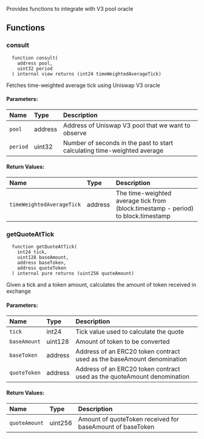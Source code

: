 Provides functions to integrate with V3 pool oracle


## Functions
### consult
```solidity
  function consult(
    address pool,
    uint32 period
  ) internal view returns (int24 timeWeightedAverageTick)
```
Fetches time-weighted average tick using Uniswap V3 oracle


#### Parameters:
| Name | Type | Description                                                          |
| :--- | :--- | :------------------------------------------------------------------- |
|`pool` | address | Address of Uniswap V3 pool that we want to observe
|`period` | uint32 | Number of seconds in the past to start calculating time-weighted average

#### Return Values:
| Name                           | Type          | Description                                                                  |
| :----------------------------- | :------------ | :--------------------------------------------------------------------------- |
|`timeWeightedAverageTick`| address | The time-weighted average tick from (block.timestamp - period) to block.timestamp
### getQuoteAtTick
```solidity
  function getQuoteAtTick(
    int24 tick,
    uint128 baseAmount,
    address baseToken,
    address quoteToken
  ) internal pure returns (uint256 quoteAmount)
```
Given a tick and a token amount, calculates the amount of token received in exchange


#### Parameters:
| Name | Type | Description                                                          |
| :--- | :--- | :------------------------------------------------------------------- |
|`tick` | int24 | Tick value used to calculate the quote
|`baseAmount` | uint128 | Amount of token to be converted
|`baseToken` | address | Address of an ERC20 token contract used as the baseAmount denomination
|`quoteToken` | address | Address of an ERC20 token contract used as the quoteAmount denomination

#### Return Values:
| Name                           | Type          | Description                                                                  |
| :----------------------------- | :------------ | :--------------------------------------------------------------------------- |
|`quoteAmount`| uint256 | Amount of quoteToken received for baseAmount of baseToken
